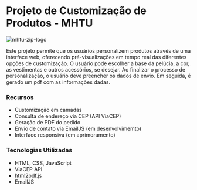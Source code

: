 # Projeto de Customização de Produtos - MHTU
![mhtu-zip-logo](https://github.com/user-attachments/assets/af628c4b-7624-4319-ba76-e046a7f36e6e)

Este projeto permite que os usuários personalizem produtos através de uma interface web, oferecendo pré-visualizações em tempo real das diferentes opções de customização.
O usuário pode escolher a base da pelúcia, a cor, as vestimentas e outros acessórios, se desejar. Ao finalizar o processo de personalização, o usuário deve preencher os dados de envio. Em seguida, 
é gerado um pdf com as informações dadas.

### Recursos

- Customização em camadas
- Consulta de endereço via CEP (API ViaCEP)
- Geração de PDF do pedido
- Envio de contato via EmailJS (em desenvolvimemto)
- Interface responsiva (em aprimoramento)

### Tecnologias Utilizadas

- HTML, CSS, JavaScript
- ViaCEP API
- html2pdf.js
- EmailJS
